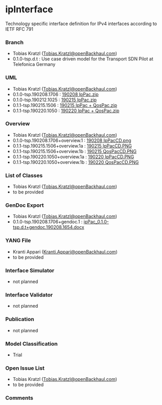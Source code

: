 # ipInterface
Technology specific interface definition for IPv4 interfaces according to IETF RFC 791

### Branch
- Tobias Kratzl (Tobias.Kratzl@openBackhaul.com)
- 0.1.0-tsp.d.t : Use case driven model for the Transport SDN Pilot at Telefonica Germany

### UML
- Tobias Kratzl (Tobias.Kratzl@openBackhaul.com)
- 0.1.0-tsp.190208.1706 : [190208 IpPac.zip](./190208%20IpPac.zip)
- 0.1.0-tsp.190212.1025 : [190215 IpPac.zip](./190215%20IpPac.zip)
- 0.1.1-tsp.190215.1506 : [190215 IpPac + QosPac.zip](./190215%20IpPac%20+%20QosPac.zip)
- 0.1.1-tsp.190220.1050 : [190220 IpPac + QosPac.zip](./190220%20IpPac%20+%20QosPac.zip)

### Overview 
- Tobias Kratzl (Tobias.Kratzl@openBackhaul.com)
- 0.1.0-tsp.190208.1706+overview.1 : [190208 IpPacCD.png](./190208%20IpPacCD.png)
- 0.1.1-tsp.190215.1506+overview.1a : [190215 IpPacCD.PNG](./190215%20IpPacCD.PNG)
- 0.1.1-tsp.190215.1506+overview.1b : [190215 QosPacCD.PNG](./190215%20QosPacCD.PNG)
- 0.1.1-tsp.190220.1050+overview.1a : [190220 IpPacCD.PNG](./190220%20IpPacCD.PNG)
- 0.1.1-tsp.190220.1050+overview.1b : [190220 QosPacCD.PNG](./190220%20QosPacCD.PNG)

### List of Classes
- Tobias Kratzl (Tobias.Kratzl@openBackhaul.com)
- to be provided 

### GenDoc Export
- Tobias Kratzl (Tobias.Kratzl@openBackhaul.com)
- 0.1.0-tsp.190208.1706+gendoc.1 : [ipPac_0.1.0-tsp.d.t+gendoc.190208.1654.docx](./ipPac_0.1.0-tsp.d.t+gendoc.190208.1654.docx)

### YANG File
- Kranti Appari (Kranti.Appari@openBackhaul.com)
- to be provided 

### Interface Simulator
- not planned 

### Interface Validator
- not planned

### Publication
- not planned

### Model Classification
- Trial

### Open Issue List
- Tobias Kratzl (Tobias.Kratzl@openBackhaul.com)
- to be provided

### Comments
